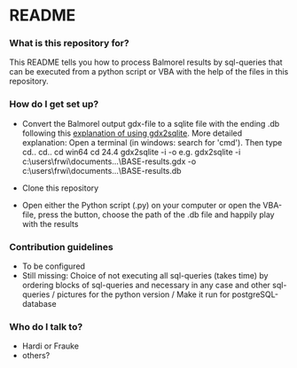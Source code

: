# README #

### What is this repository for? ###

This README tells you how to process Balmorel results by sql-queries that can be executed from a python script or VBA with the help of the files in this repository.

### How do I get set up? ###

* Convert the Balmorel output gdx-file to a sqlite file with the ending .db following this [explanation of using gdx2sqlite](https://www.gams.com/latest/docs/userguides/mccarl/gdx2sqlite.htm). More detailed explanation: Open a terminal (in windows: search for 'cmd'). Then type
cd.. <Enter>
cd.. <Enter>
cd win64 <Enter>
cd 24.4 <Enter>
gdx2sqlite -i <filepath of the gdx-file> -o <filepath of the sqlite-output-file> 
e.g. gdx2sqlite -i c:\users\frwi\documents\...\BASE-results.gdx -o c:\users\frwi\documents\...\BASE-results.db

* Clone this repository
* Open either the Python script (.py) on your computer or open the VBA-file, press the button, choose the path of the .db file and happily play with the results

### Contribution guidelines ###

* To be configured
* Still missing: Choice of not executing all sql-queries (takes time) by ordering blocks of sql-queries and necessary in any case and other sql-queries / pictures for the python version / Make it run for postgreSQL-database

### Who do I talk to? ###

* Hardi or Frauke
* others?